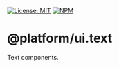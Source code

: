 [![License: MIT](https://img.shields.io/badge/License-MIT-blue.svg)](https://opensource.org/licenses/MIT)
[![NPM](https://img.shields.io/npm/v/@platform/ui.text.svg?colorB=blue&style=flat)](https://www.npmjs.com/package/@platform/ui.text)

# @platform/ui.text
Text components.

